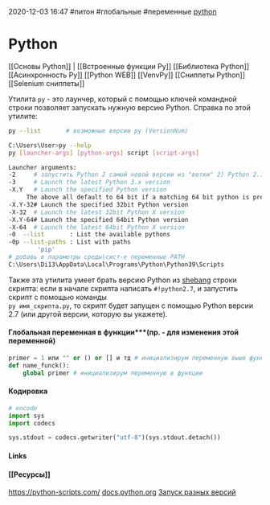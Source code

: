 2020-12-03 16:47
#питон #глобальные #переменные [python](https://www.python.org/)
# Python
[[Основы Python]]  |  [[Встроенные функции Py]]
[[Библиотека Python]] 
[[Асинхронность Py]]
[[Python WEB]]
[[VenvPy]]
[[Сниппеты Python]] 
[[Selenium сниппеты]]


Утилита `py` - это лаунчер, который с помощью ключей командной строки позволяет запускать нужную версию Python. Справка по этой утилите:

```bash
py --list       # возможные версии py (VersionNum)

C:\Users\User>py --help
py [launcher-args] [python-args] script [script-args]

Launcher arguments:
-2     # запустить Python 2 самой новой версии из "ветки" 2) Python 2.7, нужно в командной строке указать `py -2.7`
-3     # Launch the latest Python 3.x version
-X.Y   # Launch the specified Python version
     The above all default to 64 bit if a matching 64 bit python is present.
-X.Y-32# Launch the specified 32bit Python version
-X-32  # Launch the latest 32bit Python X version
-X.Y-64# Launch the specified 64bit Python version
-X-64  # Launch the latest 64bit Python X version
-0  --list       : List the available pythons
-0p --list-paths : List with paths
		'pip'
# добавь в параметры среды\сист-е переменные PATH
C:\Users\Di13\AppData\Local\Programs\Python\Python39\Scripts 
```

Также эта утилита умеет брать версию Python из [shebang](https://ru.wikipedia.org/wiki/%D0%A8%D0%B5%D0%B1%D0%B0%D0%BD%D0%B3_(Unix)) строки скрипта: если в начале скрипта написать `#!python2.7`, и запустить скрипт с помощью команды  
`py имя_скрипта.py`, то скрипт будет запущен с помощью Python версии 2.7 (или другой версии, которую вы укажете).

#### Глобальная переменная в функции***(пр. - для изменения этой переменной)
```py
primer = 1 или "" or () or [] и тд # инициализирум переменную выше функции 
def name_funck():
	global primer #	инициализирум переменную в функции
```
#### Кодировка
```python
# encode
import sys
import codecs

sys.stdout = codecs.getwriter("utf-8")(sys.stdout.detach())
```

#### Links

#### [[Ресурсы]]
https://python-scripts.com/
[docs.python.org](https://docs.python.org/3/ 'Tutorial')
[Запуск разных версий ](https://ru.stackoverflow.com/questions/1136301/%d0%9f%d0%be%d0%bc%d0%b5%d0%bd%d1%8f%d1%82%d1%8c-%d0%b2%d0%b5%d1%80%d1%81%d0%b8%d1%8e-python-%d0%b2-windows-10#1136316)